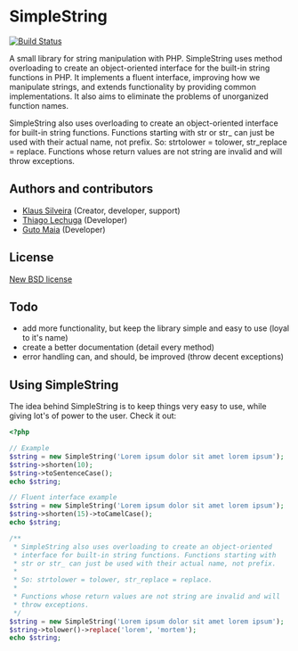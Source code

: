 # SimpleString
[![Build Status](https://secure.travis-ci.org/klaussilveira/SimpleString.png)](http://travis-ci.org/klaussilveira/SimpleString)

A small library for string manipulation with PHP. SimpleString uses method overloading to create an object-oriented interface for the built-in string functions in PHP. It implements a fluent interface, improving how we manipulate strings, and extends functionality by providing common implementations. It also aims to eliminate the problems of unorganized function names.

SimpleString also uses overloading to create an object-oriented interface for built-in string functions. Functions starting with str or str_ can just be used with their actual name, not prefix. So: strtolower = tolower, str_replace = replace. Functions whose return values are not string are invalid and will throw exceptions. 

## Authors and contributors
* [Klaus Silveira](http://www.klaussilveira.com) (Creator, developer, support)
* [Thiago Lechuga](https://github.com/thiagoalz) (Developer)
* [Guto Maia](https://github.com/gutomaia) (Developer)

## License
[New BSD license](http://www.opensource.org/licenses/bsd-license.php)

## Todo
* add more functionality, but keep the library simple and easy to use (loyal to it's name)
* create a better documentation (detail every method)
* error handling can, and should, be improved (throw decent exceptions)

## Using SimpleString
The idea behind SimpleString is to keep things very easy to use, while giving lot's of power to the user. Check it out:

```php
<?php 

// Example
$string = new SimpleString('Lorem ipsum dolor sit amet lorem ipsum');
$string->shorten(10);
$string->toSentenceCase();
echo $string;

// Fluent interface example
$string = new SimpleString('Lorem ipsum dolor sit amet lorem ipsum');
$string->shorten(15)->toCamelCase();
echo $string;

/**
 * SimpleString also uses overloading to create an object-oriented
 * interface for built-in string functions. Functions starting with
 * str or str_ can just be used with their actual name, not prefix.
 * 
 * So: strtolower = tolower, str_replace = replace.
 * 
 * Functions whose return values are not string are invalid and will 
 * throw exceptions. 
 */
$string = new SimpleString('Lorem ipsum dolor sit amet lorem ipsum');
$string->tolower()->replace('lorem', 'mortem');
echo $string;


```
